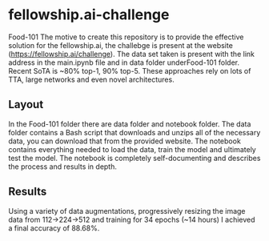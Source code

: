 # fellowship.ai-challenge
Food-101
The motive to create this repository is to provide the effective solution for the fellowship.ai, the challebge is present at the website (https://fellowship.ai/challenge).
The data set taken is present with the link address in the main.ipynb file and in data folder underFood-101 folder.
Recent SoTA is ~80% top-1, 90% top-5.  These approaches rely on lots of TTA, large networks and  even novel architectures.


## Layout
In the Food-101 folder there are data folder and notebook folder. The data folder contains a Bash script that downloads and unzips all of the necessary data, you can download that from the provided website. The notebook contains everything needed to load the data, train the model and ultimately test the model. The notebook is completely self-documenting and describes the process and results in depth.

## Results
Using a variety of data augmentations, progressively resizing the image data from 112->224->512 and training for 34 epochs (~14 hours) I achieved a final accuracy of 88.68%.
